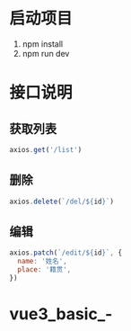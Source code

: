 # 启动项目

1. npm install
2. npm run dev

# 接口说明

## 获取列表

```javascript
axios.get('/list')
```

## 删除

```javascript
axios.delete(`/del/${id}`)
```

## 编辑

```javascript
axios.patch(`/edit/${id}`, {
  name: '姓名',
  place: '籍贯',
})
```
# vue3_basic_-
